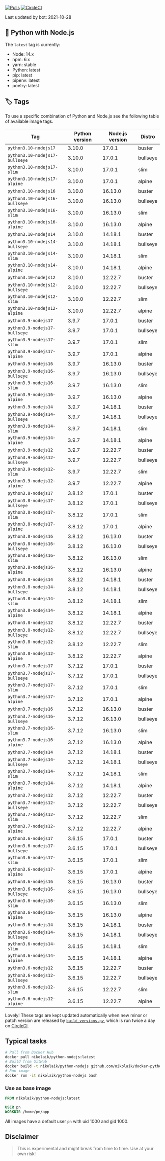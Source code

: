 [![Pulls](https://img.shields.io/docker/pulls/nikolaik/python-nodejs.svg?style=flat-square)](https://hub.docker.com/r/nikolaik/python-nodejs/)
[![CircleCI](https://img.shields.io/circleci/project/github/nikolaik/docker-python-nodejs.svg?style=flat-square)](https://circleci.com/gh/nikolaik/docker-python-nodejs)

Last updated by bot: 2021-10-28

## 🐳 Python with Node.js 
The `latest` tag is currently:

- Node: 14.x
- npm: 6.x
- yarn: stable
- Python: latest
- pip: latest
- pipenv: latest
- poetry: latest

## 🏷 Tags
To use a specific combination of Python and Node.js see the following table of available image tags.

Tag | Python version | Node.js version | Distro
--- | --- | --- | ---
`python3.10-nodejs17` | 3.10.0 | 17.0.1 | buster
`python3.10-nodejs17-bullseye` | 3.10.0 | 17.0.1 | bullseye
`python3.10-nodejs17-slim` | 3.10.0 | 17.0.1 | slim
`python3.10-nodejs17-alpine` | 3.10.0 | 17.0.1 | alpine
`python3.10-nodejs16` | 3.10.0 | 16.13.0 | buster
`python3.10-nodejs16-bullseye` | 3.10.0 | 16.13.0 | bullseye
`python3.10-nodejs16-slim` | 3.10.0 | 16.13.0 | slim
`python3.10-nodejs16-alpine` | 3.10.0 | 16.13.0 | alpine
`python3.10-nodejs14` | 3.10.0 | 14.18.1 | buster
`python3.10-nodejs14-bullseye` | 3.10.0 | 14.18.1 | bullseye
`python3.10-nodejs14-slim` | 3.10.0 | 14.18.1 | slim
`python3.10-nodejs14-alpine` | 3.10.0 | 14.18.1 | alpine
`python3.10-nodejs12` | 3.10.0 | 12.22.7 | buster
`python3.10-nodejs12-bullseye` | 3.10.0 | 12.22.7 | bullseye
`python3.10-nodejs12-slim` | 3.10.0 | 12.22.7 | slim
`python3.10-nodejs12-alpine` | 3.10.0 | 12.22.7 | alpine
`python3.9-nodejs17` | 3.9.7 | 17.0.1 | buster
`python3.9-nodejs17-bullseye` | 3.9.7 | 17.0.1 | bullseye
`python3.9-nodejs17-slim` | 3.9.7 | 17.0.1 | slim
`python3.9-nodejs17-alpine` | 3.9.7 | 17.0.1 | alpine
`python3.9-nodejs16` | 3.9.7 | 16.13.0 | buster
`python3.9-nodejs16-bullseye` | 3.9.7 | 16.13.0 | bullseye
`python3.9-nodejs16-slim` | 3.9.7 | 16.13.0 | slim
`python3.9-nodejs16-alpine` | 3.9.7 | 16.13.0 | alpine
`python3.9-nodejs14` | 3.9.7 | 14.18.1 | buster
`python3.9-nodejs14-bullseye` | 3.9.7 | 14.18.1 | bullseye
`python3.9-nodejs14-slim` | 3.9.7 | 14.18.1 | slim
`python3.9-nodejs14-alpine` | 3.9.7 | 14.18.1 | alpine
`python3.9-nodejs12` | 3.9.7 | 12.22.7 | buster
`python3.9-nodejs12-bullseye` | 3.9.7 | 12.22.7 | bullseye
`python3.9-nodejs12-slim` | 3.9.7 | 12.22.7 | slim
`python3.9-nodejs12-alpine` | 3.9.7 | 12.22.7 | alpine
`python3.8-nodejs17` | 3.8.12 | 17.0.1 | buster
`python3.8-nodejs17-bullseye` | 3.8.12 | 17.0.1 | bullseye
`python3.8-nodejs17-slim` | 3.8.12 | 17.0.1 | slim
`python3.8-nodejs17-alpine` | 3.8.12 | 17.0.1 | alpine
`python3.8-nodejs16` | 3.8.12 | 16.13.0 | buster
`python3.8-nodejs16-bullseye` | 3.8.12 | 16.13.0 | bullseye
`python3.8-nodejs16-slim` | 3.8.12 | 16.13.0 | slim
`python3.8-nodejs16-alpine` | 3.8.12 | 16.13.0 | alpine
`python3.8-nodejs14` | 3.8.12 | 14.18.1 | buster
`python3.8-nodejs14-bullseye` | 3.8.12 | 14.18.1 | bullseye
`python3.8-nodejs14-slim` | 3.8.12 | 14.18.1 | slim
`python3.8-nodejs14-alpine` | 3.8.12 | 14.18.1 | alpine
`python3.8-nodejs12` | 3.8.12 | 12.22.7 | buster
`python3.8-nodejs12-bullseye` | 3.8.12 | 12.22.7 | bullseye
`python3.8-nodejs12-slim` | 3.8.12 | 12.22.7 | slim
`python3.8-nodejs12-alpine` | 3.8.12 | 12.22.7 | alpine
`python3.7-nodejs17` | 3.7.12 | 17.0.1 | buster
`python3.7-nodejs17-bullseye` | 3.7.12 | 17.0.1 | bullseye
`python3.7-nodejs17-slim` | 3.7.12 | 17.0.1 | slim
`python3.7-nodejs17-alpine` | 3.7.12 | 17.0.1 | alpine
`python3.7-nodejs16` | 3.7.12 | 16.13.0 | buster
`python3.7-nodejs16-bullseye` | 3.7.12 | 16.13.0 | bullseye
`python3.7-nodejs16-slim` | 3.7.12 | 16.13.0 | slim
`python3.7-nodejs16-alpine` | 3.7.12 | 16.13.0 | alpine
`python3.7-nodejs14` | 3.7.12 | 14.18.1 | buster
`python3.7-nodejs14-bullseye` | 3.7.12 | 14.18.1 | bullseye
`python3.7-nodejs14-slim` | 3.7.12 | 14.18.1 | slim
`python3.7-nodejs14-alpine` | 3.7.12 | 14.18.1 | alpine
`python3.7-nodejs12` | 3.7.12 | 12.22.7 | buster
`python3.7-nodejs12-bullseye` | 3.7.12 | 12.22.7 | bullseye
`python3.7-nodejs12-slim` | 3.7.12 | 12.22.7 | slim
`python3.7-nodejs12-alpine` | 3.7.12 | 12.22.7 | alpine
`python3.6-nodejs17` | 3.6.15 | 17.0.1 | buster
`python3.6-nodejs17-bullseye` | 3.6.15 | 17.0.1 | bullseye
`python3.6-nodejs17-slim` | 3.6.15 | 17.0.1 | slim
`python3.6-nodejs17-alpine` | 3.6.15 | 17.0.1 | alpine
`python3.6-nodejs16` | 3.6.15 | 16.13.0 | buster
`python3.6-nodejs16-bullseye` | 3.6.15 | 16.13.0 | bullseye
`python3.6-nodejs16-slim` | 3.6.15 | 16.13.0 | slim
`python3.6-nodejs16-alpine` | 3.6.15 | 16.13.0 | alpine
`python3.6-nodejs14` | 3.6.15 | 14.18.1 | buster
`python3.6-nodejs14-bullseye` | 3.6.15 | 14.18.1 | bullseye
`python3.6-nodejs14-slim` | 3.6.15 | 14.18.1 | slim
`python3.6-nodejs14-alpine` | 3.6.15 | 14.18.1 | alpine
`python3.6-nodejs12` | 3.6.15 | 12.22.7 | buster
`python3.6-nodejs12-bullseye` | 3.6.15 | 12.22.7 | bullseye
`python3.6-nodejs12-slim` | 3.6.15 | 12.22.7 | slim
`python3.6-nodejs12-alpine` | 3.6.15 | 12.22.7 | alpine

Lovely! These tags are kept updated automatically when new minor or patch version are released by [`build_versions.py`](./build_versions.py), which is run twice a day on [CircleCI](https://circleci.com/gh/nikolaik/docker-python-nodejs).

## Typical tasks
```bash
# Pull from Docker Hub
docker pull nikolaik/python-nodejs:latest
# Build from GitHub
docker build -t nikolaik/python-nodejs github.com/nikolaik/docker-python-nodejs
# Run image
docker run -it nikolaik/python-nodejs bash
```

### Use as base image
```Dockerfile
FROM nikolaik/python-nodejs:latest

USER pn
WORKDIR /home/pn/app
```

All images have a default user `pn` with uid 1000 and gid 1000.

## Disclaimer
> This is experimental and might break from time to time. Use at your own risk!

